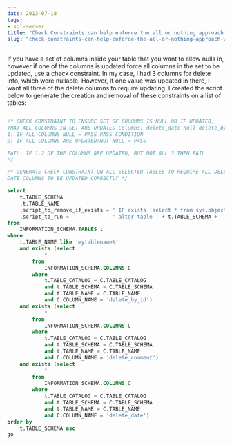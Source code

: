 ```yaml
---
date: 2013-07-18
tags:
- sql-server
title: "Check Constraints can help enforce the all or nothing approach when it comes"
slug: "check-constraints-can-help-enforce-the-all-or-nothing-approach-when-it-comes-to-column-updates"
---
```


If you have a set of columns inside your table that you want to allow nulls in, however if one of the columns is updated force all columns in the set to be updated, use a check constraint. In my case, I had 3 columns for delete info, which were nullable. However, if one value was updated in there, I want all three of the delete columns to require updating. I created the script below to generate the creation and removal of these constraints on a list of tables:

```sql

/* CHECK CONSTRAINT TO ENSURE SET OF COLUMNS IS NULL OR IF UPDATED,
THAT ALL COLUMNS IN SET ARE UPDATED Columns: delete_date null delete_by_id null delete_comment null PASS CONDITION
1: IF ALL COLUMNS NULL = PASS PASS CONDITION
2: IF ALL COLUMNS ARE UPDATED/NOT NULL = PASS

FAIL: IF 1,2 OF THE COLUMNS ARE UPDATED, BUT NOT ALL 3 THEN FAIL
*/

/* GENERATE CHECK CONSTRAINT ON ALL SELECTED TABLES TO REQUIRE ALL DELETE
DATE COLUMNS TO BE UPDATED CORRECTLY */

select
    t.TABLE_SCHEMA
    ,t.TABLE_NAME
    ,script_to_remove_if_exists = ' IF exists (select * from sys.objects where name =''check_' + t.TABLE_SCHEMA + '_' + t.TABLE_NAME + '_softdelete_requires_all_delete_columns_populated_20130718'') begin alter table ' + t.TABLE_SCHEMA + '.' + t.TABLE_NAME + ' drop constraint check_' + t.TABLE_SCHEMA + '_' + t.TABLE_NAME + '_softdelete_requires_all_delete_columns_populated_20130718 end '
    ,script_to_run =              ' alter table ' + t.TABLE_SCHEMA + '.' + t.TABLE_NAME + ' add constraint check_' + t.TABLE_SCHEMA + '_' + t.TABLE_NAME + '_softdelete_requires_all_delete_columns_populated_20130718 check ( ( case when delete_date is not null then 1 else 0 end + case when delete_by_id is not null then 1 else 0 end + case when delete_comment is not null then 1 else 0 end ) in (0, 3) ) '
from
    INFORMATION_SCHEMA.TABLES t
where
    t.TABLE_NAME like 'mytablename%'
    and exists (select
            *
        from
            INFORMATION_SCHEMA.COLUMNS C
        where
            t.TABLE_CATALOG = C.TABLE_CATALOG
            and t.TABLE_SCHEMA = C.TABLE_SCHEMA
            and t.TABLE_NAME = C.TABLE_NAME
            and C.COLUMN_NAME = 'delete_by_id')
    and exists (select
            *
        from
            INFORMATION_SCHEMA.COLUMNS C
        where
            t.TABLE_CATALOG = C.TABLE_CATALOG
            and t.TABLE_SCHEMA = C.TABLE_SCHEMA
            and t.TABLE_NAME = C.TABLE_NAME
            and C.COLUMN_NAME = 'delete_comment')
    and exists (select
            *
        from
            INFORMATION_SCHEMA.COLUMNS C
        where
            t.TABLE_CATALOG = C.TABLE_CATALOG
            and t.TABLE_SCHEMA = C.TABLE_SCHEMA
            and t.TABLE_NAME = C.TABLE_NAME
            and C.COLUMN_NAME = 'delete_date')
order by
    t.TABLE_SCHEMA asc
go
```
